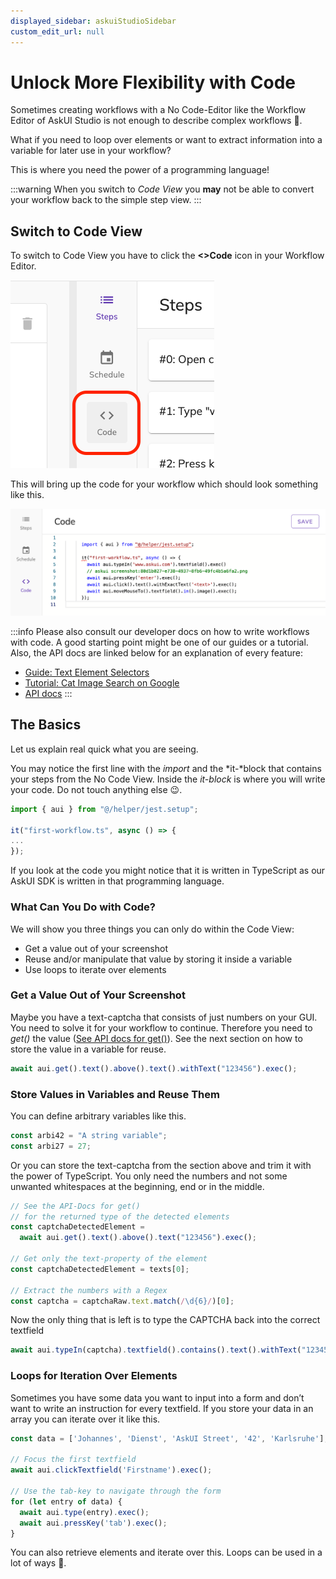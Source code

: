 ```yaml
---
displayed_sidebar: askuiStudioSidebar
custom_edit_url: null
---
```


# Unlock More Flexibility with Code

Sometimes creating workflows with a No Code-Editor like the Workflow Editor of AskUI Studio is not enough to describe complex workflows 🤔.

What if you need to loop over elements or want to extract information into a variable for later use in your workflow?

This is where you need the power of a programming language!

:::warning
When you switch to _Code View_ you **may** not be able to convert your workflow back to the simple step view.
:::

## Switch to Code View

To switch to Code View you have to click the **\<>Code** icon in your Workflow Editor.

![](../images/04-unlock-more-flexibility-with-code/01-Switch-to-Code-Editor.png)

This will bring up the code for your workflow which should look something like this.

![](../images/04-unlock-more-flexibility-with-code/02-Code-Editor-View.png)

:::info
Please also consult our developer docs on how to write workflows with code. A good starting point might be one of our guides or a tutorial. Also, the API docs are linked below for an explanation of every feature:

* [Guide: Text Element Selectors](../../general/03-Element%20Selection/text-and-element-selectors.md)
* [Tutorial: Cat Image Search on Google](../../general/06-Tutorials/google-cat-search.md)
* [API docs](../../api/01-API/table-of-contents.md)
:::

## The Basics
Let us explain real quick what you are seeing.

You may notice the first line with the *import* and the *it-*block that contains your steps from the No Code View. Inside the *it-block* is where you will write your code. Do not touch anything else 😉.

```typescript
import { aui } from "@/helper/jest.setup";

it("first-workflow.ts", async () => {
...
});
```

If you look at the code you might notice that it is written in TypeScript as our AskUI SDK is written in that programming language.

### What Can You Do with Code?

We will show you three things you can only do within the Code View:

- Get a value out of your screenshot
- Reuse and/or manipulate that value by storing it inside a variable
- Use loops to iterate over elements

### Get a Value Out of Your Screenshot

Maybe you have a text-captcha that consists of just numbers on your GUI. You need to solve it for your workflow to continue. Therefore you need to *get()* the value ([See API docs for get()](https://docs.askui.com/docs/api/Getters/get)). See the next section on how to store the value in a variable for reuse.

```typescript
await aui.get().text().above().text().withText("123456").exec();
```

### Store Values in Variables and Reuse Them

You can define arbitrary variables like this.

```typescript
const arbi42 = "A string variable";
const arbi27 = 27;
```

Or you can store the text-captcha from the section above and trim it with the power of TypeScript. You only need the numbers and not some unwanted whitespaces at the beginning, end or in the middle.

```typescript
// See the API-Docs for get()
// for the returned type of the detected elements
const captchaDetectedElement = 
  await aui.get().text().above().text("123456").exec();

// Get only the text-property of the element
const captchaDetectedElement = texts[0];

// Extract the numbers with a Regex
const captcha = captchaRaw.text.match(/\d{6}/)[0];
```

Now the only thing that is left is to type the CAPTCHA back into the correct textfield

```typescript
await aui.typeIn(captcha).textfield().contains().text().withText("123456").exec();
```

### Loops for Iteration Over Elements
Sometimes you have some data you want to input into a form and don’t want to write an instruction for every textfield. If you store your data in an array you can iterate over it like this.

```typescript
const data = ['Johannes', 'Dienst', 'AskUI Street', '42', 'Karlsruhe'];
        
// Focus the first textfield
await aui.clickTextfield('Firstname').exec();

// Use the tab-key to navigate through the form
for (let entry of data) {
  await aui.type(entry).exec();
  await aui.pressKey('tab').exec();
}
```

You can also retrieve elements and iterate over this. Loops can be used in a lot of ways 🦄.
